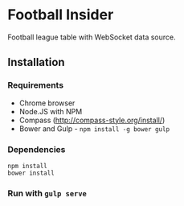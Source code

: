 # Football Insider

Football league table with WebSocket data source.

## Installation

### Requirements

- Chrome browser
- Node.JS with NPM
- Compass (http://compass-style.org/install/)
- Bower and Gulp - `npm install -g bower gulp`

### Dependencies

```
npm install
bower install
```

### Run with `gulp serve`
